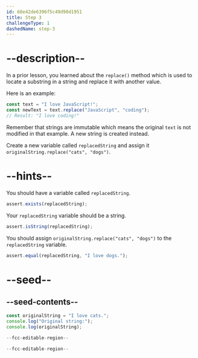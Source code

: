 ```yaml
---
id: 68e42de6396f5c49d90d1951
title: Step 3
challengeType: 1
dashedName: step-3
---
```


# --description--

In a prior lesson, you learned about the `replace()` method which is used to locate a substring in a string and replace it with another value.

Here is an example:

```js
const text = "I love JavaScript!";
const newText = text.replace("JavaScript", "coding");
// Result: "I love coding!"
```

Remember that strings are immutable which means the original `text` is not modified in that example. A new string is created instead. 

Create a new variable called `replacedString` and assign it `originalString.replace("cats", "dogs")`. 

# --hints--

You should have a variable called `replacedString`.

```js
assert.exists(replacedString);
```

Your `replacedString` variable should be a string.

```js
assert.isString(replacedString);
```

You should assign `originalString.replace("cats", "dogs")` to the `replacedString` variable.

```js
assert.equal(replacedString, "I love dogs.");
```

# --seed--

## --seed-contents--

```js
const originalString = "I love cats.";
console.log("Original string:");
console.log(originalString);

--fcc-editable-region--

--fcc-editable-region--
```
